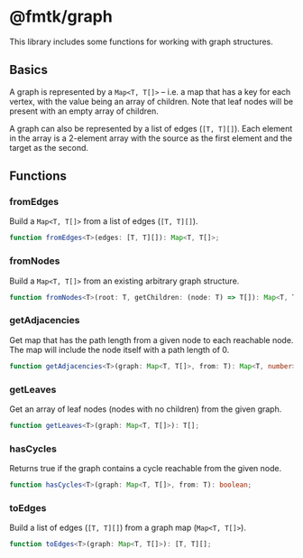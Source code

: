 # @fmtk/graph

This library includes some functions for working with graph structures.

## Basics

A graph is represented by a `Map<T, T[]>` – i.e. a map that has a key for each vertex, with the value being an array of children. Note that leaf nodes will be present with an empty array of children.

A graph can also be represented by a list of edges (`[T, T][]`). Each element in the array is a 2-element array with the source as the first element and the target as the second.

## Functions

### fromEdges

Build a `Map<T, T[]>` from a list of edges (`[T, T][]`).

```typescript
function fromEdges<T>(edges: [T, T][]): Map<T, T[]>;
```

### fromNodes

Build a `Map<T, T[]>` from an existing arbitrary graph structure.

```typescript
function fromNodes<T>(root: T, getChildren: (node: T) => T[]): Map<T, T[]>;
```

### getAdjacencies

Get map that has the path length from a given node to each reachable node. The map will include the node itself with a path length of 0.

```typescript
function getAdjacencies<T>(graph: Map<T, T[]>, from: T): Map<T, number>;
```

### getLeaves

Get an array of leaf nodes (nodes with no children) from the given graph.

```typescript
function getLeaves<T>(graph: Map<T, T[]>): T[];
```

### hasCycles

Returns true if the graph contains a cycle reachable from the given node.

```typescript
function hasCycles<T>(graph: Map<T, T[]>, from: T): boolean;
```

### toEdges

Build a list of edges (`[T, T][]`) from a graph map (`Map<T, T[]>`).

```typescript
function toEdges<T>(graph: Map<T, T[]>): [T, T][];
```
